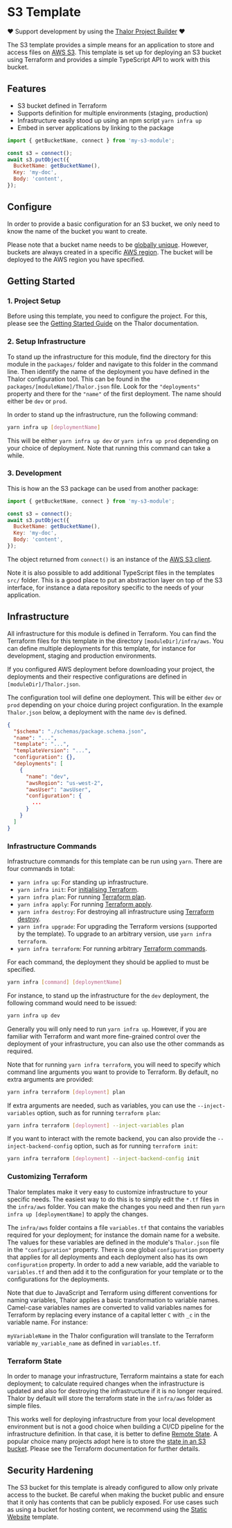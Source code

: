 # S3 Template

❤️ Support development by using the [Thalor Project Builder](https://Thalor.party) ❤️

The S3 template provides a simple means for an application to store and access files on [AWS S3](https://aws.amazon.com/s3/). This template is set up for deploying an S3 bucket using Terraform and provides a simple TypeScript API to work with this bucket.

## Features

*   S3 bucket defined in Terraform
*   Supports definition for multiple environments (staging, production)
*   Infrastructure easily stood up using an npm script `yarn infra up`
*   Embed in server applications by linking to the package

```javascript
import { getBucketName, connect } from 'my-s3-module';

const s3 = connect();
await s3.putObject({
  BucketName: getBucketName(),
  Key: 'my-doc',
  Body: 'content',
});
```

## Configure

In order to provide a basic configuration for an S3 bucket, we only need to know the name of the bucket you want to create.

Please note that a bucket name needs to be [globally unique](https://docs.aws.amazon.com/AmazonS3/latest/dev/UsingBucket.html). However, buckets are always created in a specific [AWS region](https://docs.aws.amazon.com/AWSEC2/latest/UserGuide/using-regions-availability-zones.html#concepts-regions). The bucket will be deployed to the AWS region you have specified.

## Getting Started

### 1. Project Setup

Before using this template, you need to configure the project. For this, please see the [Getting Started Guide](https://docs.Thalor.party/docs/Thalor/getting-started) on the Thalor documentation.

### 2. Setup Infrastructure

To stand up the infrastructure for this module, find the directory for this module in the `packages/` folder and navigate to this folder in the command line. Then identify the name of the deployment you have defined in the Thalor configuration tool. This can be found in the `packages/[moduleName]/Thalor.json` file. Look for the `"deployments"` property and there for the `"name"` of the first deployment. The name should either be `dev` or `prod`.

In order to stand up the infrastructure, run the following command:

```bash
yarn infra up [deploymentName]
```

This will be either `yarn infra up dev` or `yarn infra up prod` depending on your choice of deployment. Note that running this command can take a while.

### 3. Development

This is how an the S3 package can be used from another package:

```javascript
import { getBucketName, connect } from 'my-s3-module';

const s3 = connect();
await s3.putObject({
  BucketName: getBucketName(),
  Key: 'my-doc',
  Body: 'content',
});
```

The object returned from `connect()` is an instance of the [AWS S3 client](https://docs.aws.amazon.com/AWSJavaScriptSDK/latest/AWS/S3.html).

Note it is also possible to add additional TypeScript files in the templates `src/` folder. This is a good place to put an abstraction layer on top of the S3 interface, for instance a data repository specific to the needs of your application.

## Infrastructure

All infrastructure for this module is defined in Terraform. You can find the Terraform files for this template in the directory `[moduleDir]/infra/aws`. You can define multiple deployments for this template, for instance for development, staging and production environments.

If you configured AWS deployment before downloading your project, the deployments and their respective configurations are defined in `[moduleDir]/Thalor.json`.

The configuration tool will define one deployment. This will be either `dev` or `prod` depending on your choice during project configuration. In the example `Thalor.json` below, a deployment with the name `dev` is defined.

```json
{
  "$schema": "./schemas/package.schema.json",
  "name": "...",
  "template": "...",
  "templateVersion": "...",
  "configuration": {},
  "deployments": [
    {
      "name": "dev",
      "awsRegion": "us-west-2",
      "awsUser": "awsUser",
      "configuration": {
        ...
      }
    }
  ]
}
```

### Infrastructure Commands

Infrastructure commands for this template can be run using `yarn`. There are four commands in total:

*   `yarn infra up`: For standing up infrastructure.
*   `yarn infra init`: For [initialising Terraform](https://www.terraform.io/docs/commands/init.html).
*   `yarn infra plan`: For running [Terraform plan](https://www.terraform.io/docs/commands/plan.html).
*   `yarn infra apply`: For running [Terraform apply](https://www.terraform.io/docs/commands/apply.html).
*   `yarn infra destroy`: For destroying all infrastructure using [Terraform destroy](https://www.terraform.io/docs/commands/destroy.html).
*   `yarn infra upgrade`: For upgrading the Terraform versions (supported by the template). To upgrade to an arbitrary version, use `yarn infra terraform`.
*   `yarn infra terraform`: For running arbitrary [Terraform commands](https://www.terraform.io/cli/commands).

For each command, the deployment they should be applied to must be specified.

```bash
yarn infra [command] [deploymentName]
```

For instance, to stand up the infrastructure for the `dev` deployment, the following command would need to be issued:

```bash
yarn infra up dev
```

Generally you will only need to run `yarn infra up`. However, if you are familiar with Terraform and want more fine-grained control over the deployment of your infrastructure, you can also use the other commands as required.

Note that for running `yarn infra terraform`, you will need to specify which command line arguments you want to provide to Terraform. By default, no extra arguments are provided:

```bash
yarn infra terraform [deployment] plan
```

If extra arguments are needed, such as variables, you can use the `--inject-variables` option, such as for running `terraform plan`:

```bash
yarn infra terraform [deployment] --inject-variables plan
```

If you want to interact with the remote backend, you can also provide the `--inject-backend-config` option, such as for running `terraform init`:

```bash
yarn infra terraform [deployment] --inject-backend-config init
```

### Customizing Terraform

Thalor templates make it very easy to customize infrastructure to your specific needs. The easiest way to do this is to simply edit the `*.tf` files in the `infra/aws` folder. You can make the changes you need and then run `yarn infra up [deploymentName]` to apply the changes.

The `infra/aws` folder contains a file `variables.tf` that contains the variables required for your deployment; for instance the domain name for a website. The values for these variables are defined in the module's `Thalor.json` file in the `"configuration"` property. There is one global `configuration` property that applies for all deployments and each deployment also has its own `configuration` property. In order to add a new variable, add the variable to `variables.tf` and then add it to the configuration for your template or to the configurations for the deployments.

Note that due to JavaScript and Terraform using different conventions for naming variables, Thalor applies a basic transformation to variable names. Camel-case variables names are converted to valid variables names for Terraform by replacing every instance of a capital letter `C` with `_c` in the variable name. For instance:

`myVariableName` in the Thalor configuration will translate to the Terraform variable `my_variable_name` as defined in `variables.tf`.

### Terraform State

In order to manage your infrastructure, Terraform maintains a state for each deployment; to calculate required changes when the infrastructure is updated and also for destroying the infrastructure if it is no longer required. Thalor by default will store the terraform state in the `infra/aws` folder as simple files.

This works well for deploying infrastructure from your local development environment but is not a good choice when building a CI/CD pipeline for the infrastructure definition. In that case, it is better to define [Remote State](https://www.terraform.io/docs/state/remote.html). A popular choice many projects adopt here is to store the [state in an S3 bucket](https://www.terraform.io/docs/backends/types/s3.html). Please see the Terraform documentation for further details.

## Security Hardening

The S3 bucket for this template is already configured to allow only private access to the bucket. Be careful when making the bucket public and ensure that it only has contents that can be publicly exposed. For use cases such as using a bucket for hosting content, we recommend using the [Static Website](./static-website-aws) template.
